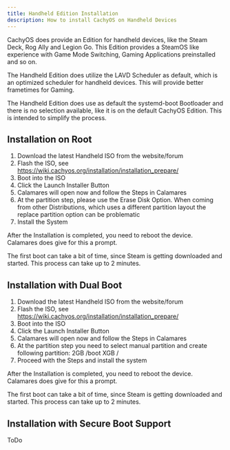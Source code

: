 ```yaml
---
title: Handheld Edition Installation
description: How to install CachyOS on Handheld Devices
---
```


CachyOS does provide an Edition for handheld devices, like the Steam Deck, Rog Ally and Legion Go.
This Edition provides a SteamOS like experience with Game Mode Switching, Gaming Applications preinstalled and so on.

The Handheld Edition does utilize the LAVD Scheduler as default, which is an optimized scheduler for handheld devices.
This will provide better frametimes for Gaming.

The Handheld Edition does use as default the systemd-boot Bootloader and there is no selection available, like it is on the default CachyOS Edition.
This is intended to simplify the process.

## Installation on Root

1. Download the latest Handheld ISO from the website/forum
2. Flash the ISO, see https://wiki.cachyos.org/installation/installation_prepare/
3. Boot into the ISO
4. Click the Launch Installer Button
5. Calamares will open now and follow the Steps in Calamares
6. At the partition step, please use the Erase Disk Option. When coming from other Distributions, which uses a different partition layout the replace partition option can be problematic
7. Install the System

After the Installation is completed, you need to reboot the device. Calamares does give for this a prompt.

The first boot can take a bit of time, since Steam is getting downloaded and started.
This process can take up to 2 minutes.


## Installation with Dual Boot

1. Download the latest Handheld ISO from the website/forum
2. Flash the ISO, see https://wiki.cachyos.org/installation/installation_prepare/
3. Boot into the ISO
4. Click the Launch Installer Button
5. Calamares will open now and follow the Steps in Calamares
6. At the partition step you need to select manual partition and create following partition:
2GB /boot
XGB /
7. Proceed with the Steps and install the system

After the Installation is completed, you need to reboot the device. Calamares does give for this a prompt.

The first boot can take a bit of time, since Steam is getting downloaded and started.
This process can take up to 2 minutes.

## Installation with Secure Boot Support

ToDo
